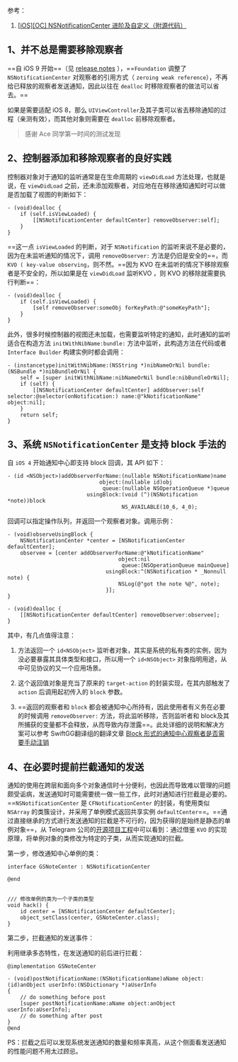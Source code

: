 参考：
1. [[iOS][OC] NSNotificationCenter 进阶及自定义（附源代码）](https://www.jianshu.com/p/f163c471b452)


## 1、并不总是需要移除观察者
==自 iOS 9  开始==（见 [release notes](https://developer.apple.com/library/content/releasenotes/Foundation/RN-FoundationOlderNotes/index.html#10_11NotificationCenter) ），==`Foundation` 调整了 `NSNotificationCenter` 对观察者的引用方式（ `zeroing weak reference`），不再给已释放的观察者发送通知，因此以往在 `dealloc` 时移除观察者的做法可以省去。==

如果是需要适配 iOS 8，那么 `UIViewController`及其子类可以省去移除通知的过程（亲测有效），而其他对象则需要在 `dealloc` 前移除观察者。

> 感谢 Ace 同学第一时间的测试发现

## 2、控制器添加和移除观察者的良好实践
控制器对象对于通知的监听通常是在生命周期的 `viewDidLoad` 方法处理，也就是说，在 `viewDidLoad` 之前，还未添加观察者，对应地在在移除通知通知时可以做是否加载了视图的判断如下：
```
- (void)dealloc {
    if (self.isViewLoaded) {
        [[NSNotificationCenter defaultCenter] removeObserver:self];
    }
}
```

==这一点 `isViewLoaded` 的判断，对于 `NSNotification` 的监听来说不是必要的，因为在未监听通知的情况下，调用 `removeObserver:` 方法是仍旧是安全的==，而 `KVO ( key-value observing`，则不然。==因为 KVO 在未监听的情况下移除观察者是不安全的，所以如果是在 `viewDidLoad` 监听KVO ，则 KVO 的移除就需要执行判断==：
```
- (void)dealloc {
    if (self.isViewLoaded) {
        [self removeObserver:someObj forKeyPath:@"someKeyPath"];
    }
}
```

此外，很多时候控制器的视图还未加载，也需要监听特定的通知，此时通知的监听适合在构造方法 `initWithNibName:bundle:` 方法中监听，此构造方法在代码或者 `Interface Builder` 构建实例时都会调用：
```
- (instancetype)initWithNibName:(NSString *)nibNameOrNil bundle:(NSBundle *)nibBundleOrNil {
    self = [super initWithNibName:nibNameOrNil bundle:nibBundleOrNil];
    if (self) {
        [[NSNotificationCenter defaultCenter] addObserver:self selector:@selector(onNotification:) name:@"kNotificationName" object:nil];
    }
    return self;
}
```

## 3、系统 `NSNotificationCenter` 是支持 block 手法的

自 `iOS 4` 开始通知中心即支持 block 回调，其 API 如下：
```
- (id <NSObject>)addObserverForName:(nullable NSNotificationName)name
                             object:(nullable id)obj
                              queue:(nullable NSOperationQueue *)queue
                         usingBlock:(void (^)(NSNotification *note))block
                                    NS_AVAILABLE(10_6, 4_0);
```

回调可以指定操作队列，并返回一个观察者对象。调用示例：
```
- (void)observeUsingBlock {
    NSNotificationCenter *center = [NSNotificationCenter defaultCenter];
    observee = [center addObserverForName:@"kNotificationName"
                                   object:nil
                                    queue:[NSOperationQueue mainQueue]
                               usingBlock:^(NSNotification * _Nonnull note) {
                                   NSLog(@"got the note %@", note);
                               }];
}

- (void)dealloc {
    [[NSNotificationCenter defaultCenter] removeObserver:observee];
}
```

其中，有几点值得注意：

1. 方法返回一个 `id<NSObject>` 监听者对象，其实是系统的私有类的实例，因为没必要暴露其具体类型和接口，所以用一个 `id<NSObject>` 对象指明用途，从中可见协议的又一个应用场景。

2. 这个返回值对象是充当了原来的 `target-action` 的封装实现，在其内部触发了 `action` 后调用起初传入的 `block` 参数。

3. ==返回的观察者和 `block` 都会被通知中心所持有，因此使用者有义务在必要的时候调用 `removeObserver:` 方法，将此监听移除，否则监听者和 block及其所捕获的变量都不会释放，从而导致内存泄露==。此处详细的说明和解决方案可以参考 SwiftGG翻译组的翻译文章 [Block 形式的通知中心观察者是否需要手动注销](https://juejin.im/post/5b596722e51d4517c564accf)

## 4、在必要时提前拦截通知的发送
通知的使用在跨层和面向多个对象通信时十分便利，也因此而导致难以管理的问题颇受诟病，发送通知时可能需要统一做一些工作，此时对通知进行拦截是必要的。==`NSNotificationCenter` 是 `CFNotificationCenter` 的封装，有使用类似 `NSArray` 的类簇设计，并采用了单例模式返回共享实例 `defaultCenter`==。==通过直接继承的方式进行发送通知的拦截是不可行的，因为获得的是始终是静态的单例对象==，从 Telegram 公司的[开源项目工程](https://github.com/peter-iakovlev/Telegram)中可以看到：通过借鉴 `KVO` 的实现原理，将单例对象的类修改为特定的子类，从而实现通知的拦截。

第一步，修改通知中心单例的类：
```
interface GSNoteCenter : NSNotificationCenter

@end


/// 修改单例的类为一个子类的类型
void hack() {
    id center = [NSNotificationCenter defaultCenter];
    object_setClass(center, GSNoteCenter.class);
}
```

第二步，拦截通知的发送事件：

利用继承多态特性，在发送通知的前后进行拦截：
```
@implementation GSNoteCenter

- (void)postNotificationName:(NSNotificationName)aName object:(id)anObject userInfo:(NSDictionary *)aUserInfo
{
    // do something before post
    [super postNotificationName:aName object:anObject userInfo:aUserInfo];
    // do something after post
}
@end
```

PS：拦截之后可以发现系统发送通知的数量和频率真高，从这个侧面看发送通知的性能问题不用太过顾忌。